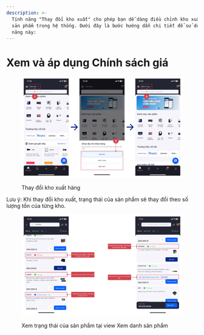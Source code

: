 ```yaml
---
description: >-
  Tính năng "Thay đổi kho xuất" cho phép bạn dễ dàng điều chỉnh kho xuất cho các
  sản phẩm trong hệ thống. Dưới đây là bước hướng dẫn chi tiết để sử dụng tính
  năng này:
---
```


# Xem và áp dụng Chính sách giá

<figure><img src="../.gitbook/assets/image (1) (1).png" alt=""><figcaption><p>Thay đổi kho xuất hàng</p></figcaption></figure>

Lưu ý: Khi thay đổi kho xuất, trạng thái của sản phẩm sẽ thay đổi theo số lượng tồn của từng kho.

<figure><img src="../.gitbook/assets/image (2).png" alt=""><figcaption><p>Xem trạng thái của sản phẩm tại view Xem danh sản phẩm</p></figcaption></figure>
